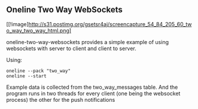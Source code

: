 Oneline Two Way WebSockets
-----------------------------------------------------
[[!image]http://s31.postimg.org/gsetsr4aj/screencapture_54_84_205_60_two_way_two_way_html.png]

oneline-two-way-websockets provides a simple example of 
using websockets with server to client and client to server.

Using:
```
oneline --pack "two_way"
oneline --start
```

Example data is collected from the two_way_messages table. And the program
runs in two threads for every client (one being the websocket process) the other
for the push notifications





